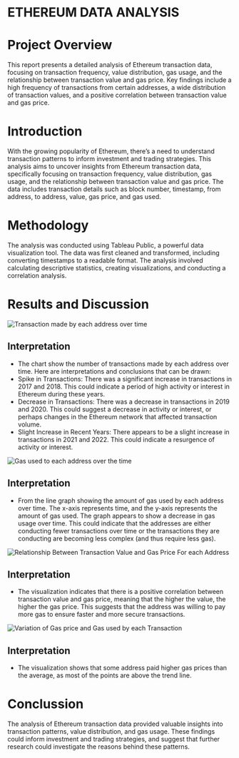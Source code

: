 # ETHEREUM DATA ANALYSIS

# Project Overview
This report presents a detailed analysis of Ethereum transaction data, focusing on transaction frequency, value distribution, gas usage, and the relationship between transaction value and gas price. Key findings include a high frequency of transactions from certain addresses, a wide distribution of transaction values, and a positive correlation between transaction value and gas price.

# Introduction
With the growing popularity of Ethereum, there’s a need to understand transaction patterns to inform investment and trading strategies. This analysis aims to uncover insights from Ethereum transaction data, specifically focusing on transaction frequency, value distribution, gas usage, and the relationship between transaction value and gas price. The data includes transaction details such as block number, timestamp, from address, to address, value, gas price, and gas used.

# Methodology
The analysis was conducted using Tableau Public, a powerful data visualization tool. The data was first cleaned and transformed, including converting timestamps to a readable format. The analysis involved calculating descriptive statistics, creating visualizations, and conducting a correlation analysis.

# Results and Discussion

![Transaction made by each address over time](https://github.com/vincentakulinda/Ethereum-Blockchain-Data-Analysis/assets/40827558/31aacf82-c4f4-469c-bca4-f48a46d49b62)
## Interpretation
- The chart  show the number of transactions made by each address over time. Here are interpretations and conclusions that can be drawn:
- Spike in Transactions: There was a significant increase in transactions in 2017 and 2018. This could indicate a period of high activity or interest in Ethereum during these years.
- Decrease in Transactions: There was a decrease in transactions in 2019 and 2020. This could suggest a decrease in activity or interest, or perhaps changes in the Ethereum network that affected transaction volume.
- Slight Increase in Recent Years: There appears to be a slight increase in transactions in 2021 and 2022. This could indicate a resurgence of activity or interest.

![Gas used to each address over the time](https://github.com/vincentakulinda/Ethereum-Blockchain-Data-Analysis/assets/40827558/26c82ecf-a020-49de-ac13-768eeb366dc0)

## Interpretation
- From the  line graph showing the amount of gas used by each address over time. The x-axis represents time, and the y-axis represents the amount of gas used. The graph appears to show a decrease in gas usage over time. This could indicate that the addresses are either conducting fewer transactions over time or the transactions they are conducting are becoming less complex (and thus require less gas). 

![Relationship Between Transaction Value and Gas Price For each Address](https://github.com/vincentakulinda/Ethereum-Blockchain-Data-Analysis/assets/40827558/1450d8cc-f920-4f2d-9659-c7131cb422a0)

## Interpretation 
- The visualization indicates that there is a positive correlation between transaction value and gas price, meaning that the higher the value, the higher the gas price. This suggests that the address was willing to pay more gas to ensure faster and more secure transactions.

![Variation of Gas price and Gas used  by each Transaction](https://github.com/vincentakulinda/Ethereum-Blockchain-Data-Analysis/assets/40827558/a28e245f-e764-479f-b52b-5c7ed3e991e9)

## Interpretation
- The visualization  shows that some address  paid higher gas prices than the average, as most of the points are above the trend line.

# Conclussion
The analysis of Ethereum transaction data provided valuable insights into transaction patterns, value distribution, and gas usage. These findings could inform investment and trading strategies, and suggest that further research could investigate the reasons behind these patterns.

